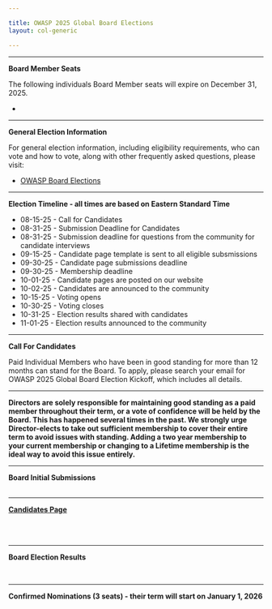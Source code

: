 ```yaml
---

title: OWASP 2025 Global Board Elections
layout: col-generic

---
```


<style>
  table th, table td, table tr {
    padding: 15px;
    border: none;
}
</style>

----

**Board Member Seats**

The following individuals Board Member seats will expire on December 31, 2025.

- 
----

**General Election Information**

For general election information, including eligibility requirements, who can vote and how to vote, along with other frequently asked questions, please visit:

- [OWASP Board Elections](/www-board/elections)

----

**Election Timeline - all times are based on Eastern Standard Time**

- 08-15-25 - Call for Candidates
- 08-31-25 - Submission Deadline for Candidates
- 08-31-25 - Submission deadline for questions from the community for candidate interviews
- 09-15-25 - Candidate page template is sent to all eligible subsmissions
- 09-30-25 - Candidate page submissions deadline
- 09-30-25 - Membership deadline
- 10-01-25 - Candidate pages are posted on our website
- 10-02-25 - Candidates are announced to the community
- 10-15-25 - Voting opens
- 10-30-25 - Voting closes
- 10-31-25 - Election results shared with candidates
- 11-01-25 - Election results announced to the community


----

**Call For Candidates**

Paid Individual Members who have been in good standing for more than 12 months can stand for the Board. To apply, please search your email for OWASP 2025 Global Board Election Kickoff, which includes all details.


----

**Directors are solely responsible for maintaining good standing as a paid member throughout their term, or a vote of confidence will be held by the Board. This has happened several times in the past. We strongly urge Director-elects to take out sufficient membership to cover their entire term to avoid issues with standing. Adding a two year membership to your current membership or changing to a Lifetime membership is the ideal way to avoid this issue entirely.**


----

**Board Initial Submissions**
<br>
<br>





----

**[Candidates Page](https://owasp.org/www-board-candidates/)**

<br>
<br>

  
----

**Board Election Results**
<br>


<br>

----

**Confirmed Nominations (3 seats) - their term will start on January 1, 2026**


<br>
<br>
<br>
<br>



